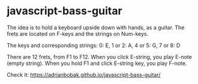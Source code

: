 # javascript-bass-guitar

The idea is to hold a keyboard upside down with hands, as a guitar. The frets are located on F-keys and the strings on Num-keys.

The keys and corresponding strings: 0: E, 1 or 2: A, 4 or 5: G, 7 or 8: D

There are 12 frets, from F1 to F12. When you click E-string, you play E-note (empty string). When you hold F1 and click E-string key, you play F-note.

Check it: https://adrianbobak.github.io/javascript-bass-guitar/
